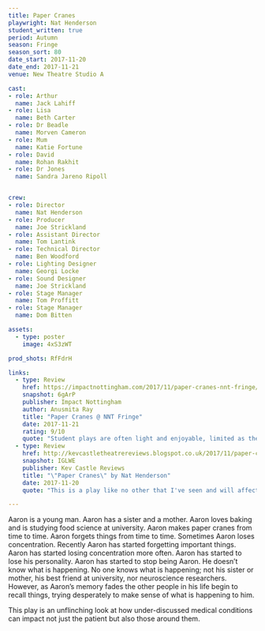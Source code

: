 ```yaml
---
title: Paper Cranes
playwright: Nat Henderson
student_written: true
period: Autumn
season: Fringe
season_sort: 80
date_start: 2017-11-20
date_end: 2017-11-21
venue: New Theatre Studio A

cast:
- role: Arthur
  name: Jack Lahiff
- role: Lisa
  name: Beth Carter
- role: Dr Beadle
  name: Morven Cameron
- role: Mum
  name: Katie Fortune
- role: David
  name: Rohan Rakhit
- role: Dr Jones
  name: Sandra Jareno Ripoll


crew:
- role: Director
  name: Nat Henderson
- role: Producer
  name: Joe Strickland
- role: Assistant Director
  name: Tom Lantink
- role: Technical Director
  name: Ben Woodford
- role: Lighting Designer
  name: Georgi Locke
- role: Sound Designer
  name: Joe Strickland
- role: Stage Manager
  name: Tom Proffitt
- role: Stage Manager
  name: Dom Bitten

assets:
  - type: poster
    image: 4xS3zWT

prod_shots: RfFdrH

links:
  - type: Review
    href: https://impactnottingham.com/2017/11/paper-cranes-nnt-fringe/
    snapshot: 6gArP
    publisher: Impact Nottingham
    author: Anusmita Ray
    title: "Paper Cranes @ NNT Fringe"
    date: 2017-11-21
    rating: 9/10
    quote: "Student plays are often light and enjoyable, limited as they potentially are by their experiences in this world. The thought-provoking nature of Henderson’s writing, however, is truly brilliant and with excellent performances by the cast to support it, the poignant story shines through."
  - type: Review
    href: http://kevcastletheatrereviews.blogspot.co.uk/2017/11/paper-cranes-by-natalie-henderson.html
    snapshot: IGLWE
    publisher: Kev Castle Reviews
    title: "\"Paper Cranes\" by Nat Henderson"
    date: 2017-11-20
    quote: "This is a play like no other that I've seen and will affect a lot of people emotionally. Alzheimers is now the biggest killer of adults beating heart disease and cancer, and the more people are made aware of this sad infliction the better."

---
```


Aaron is a young man. Aaron has a sister and a mother. Aaron loves baking and is studying food science at university. Aaron makes paper cranes from time to time. Aaron forgets things from time to time. Sometimes Aaron loses concentration. Recently Aaron has started forgetting important things. Aaron has started losing concentration more often. Aaron has started to lose his personality. Aaron has started to stop being Aaron. He doesn’t know what is happening. No one knows what is happening; not his sister or mother, his best friend at university, nor neuroscience researchers. However, as Aaron’s memory fades the other people in his life begin to recall things, trying desperately to make sense of what is happening to him. 

This play is an unflinching look at how under-discussed medical conditions can impact not just the patient but also those around them.
